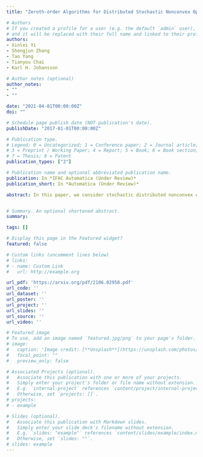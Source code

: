 ```yaml
---
title: "Zeroth-order Algorithms for Distributed Stochastic Nonconvex Optimization"

# Authors
# If you created a profile for a user (e.g. the default `admin` user), write the username (folder name) here 
# and it will be replaced with their full name and linked to their profile.
authors:
- Xinlei Yi
- Shengjun Zhang
- Tao Yang
- Tianyou Chai
- Karl H. Johansson

# Author notes (optional)
author_notes:
- ""
- ""

date: "2021-04-01T00:00:00Z"
doi: ""

# Schedule page publish date (NOT publication's date).
publishDate: "2017-01-01T00:00:00Z"

# Publication type.
# Legend: 0 = Uncategorized; 1 = Conference paper; 2 = Journal article;
# 3 = Preprint / Working Paper; 4 = Report; 5 = Book; 6 = Book section;
# 7 = Thesis; 8 = Patent
publication_types: ["2"]

# Publication name and optional abbreviated publication name.
publication: In *IFAC Automatica (Under Review)*
publication_short: In *Automatica (Under Review)*

abstract: In this paper, we consider stochastic distributed nonconvex optimization with the cost functions be distributed over $n$ agents and only zeroth-order (ZO) information feedback, which emerges in many machine learning applications. We propose two distributed ZO algorithms to solve this problem. In both algorithms, at each iteration each agent samples its local stochastic ZO oracle at two different points with an adaptive smoothing parameter. We show that the proposed algorithms achieve the linear speedup convergence rate $\mathcal{O}(\sqrt{p/(nT)})$ for smooth cost functions and an $\mathcal{O}(p/(nT))$ convergence rate when the global cost function satisfies the Polyak-Lojasiewicz (P-L) condition in addition, where $p$ and $T$ are the dimension of the decision variable and the total number of iterations, respectively. To the best of our knowledge, this is the first linear speedup result for distributed ZO algorithms, which enables us to scale out the computing capability by adding more agents. We also show that the proposed algorithms converge linearly when considering deterministic centralized optimization problems under the P-L condition. We demonstrate through numerical experiments the efficiency of our algorithms in comparison with the baseline and recently proposed centralized and distributed ZO algorithms.


# Summary. An optional shortened abstract.
summary:

tags: []

# Display this page in the Featured widget?
featured: false

# Custom links (uncomment lines below)
# links:
# - name: Custom Link
#   url: http://example.org

url_pdf: 'https://arxiv.org/pdf/2106.02958.pdf'
url_code: ''
url_dataset: ''
url_poster: ''
url_project: ''
url_slides: ''
url_source: ''
url_video: ''

# Featured image
# To use, add an image named `featured.jpg/png` to your page's folder. 
# image:
#   caption: 'Image credit: [**Unsplash**](https://unsplash.com/photos/pLCdAaMFLTE)'
#   focal_point: ""
#   preview_only: false

# Associated Projects (optional).
#   Associate this publication with one or more of your projects.
#   Simply enter your project's folder or file name without extension.
#   E.g. `internal-project` references `content/project/internal-project/index.md`.
#   Otherwise, set `projects: []`.
# projects:
# - example

# Slides (optional).
#   Associate this publication with Markdown slides.
#   Simply enter your slide deck's filename without extension.
#   E.g. `slides: "example"` references `content/slides/example/index.md`.
#   Otherwise, set `slides: ""`.
# slides: example
---
```


<!-- {{% callout note %}}
Click the *Cite* button above to demo the feature to enable visitors to import publication metadata into their reference management software.
{{% /callout %}}

{{% callout note %}}
Create your slides in Markdown - click the *Slides* button to check out the example.
{{% /callout %}}

Supplementary notes can be added here, including [code, math, and images](https://wowchemy.com/docs/writing-markdown-latex/). -->
